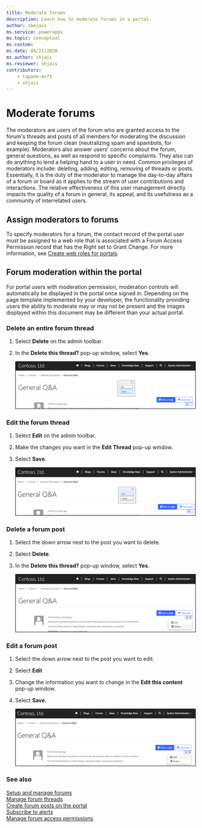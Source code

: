 ```yaml
---
title: Moderate forums
description: Learn how to moderate forums in a portal.
author: sbmjais
ms.service: powerapps
ms.topic: conceptual
ms.custom: 
ms.date: 04/21/2020
ms.author: shjais
ms.reviewer: shjais
contributors:
    - tapanm-msft
    - shjais
---
```


# Moderate forums

The moderators are users of the forum who are granted access to the forum's threads and posts of all members for moderating the discussion and keeping the forum clean (neutralizing spam and spambots, for example). Moderators also answer users' concerns about the forum, general questions, as well as respond to specific complaints. They also can do anything to lend a helping hand to a user in need. Common privileges of moderators include: deleting, adding, editing, removing of threads or posts. Essentially, it is the duty of the moderator to manage the day-to-day affairs of a forum or board as it applies to the stream of user contributions and interactions. The relative effectiveness of this user management directly impacts the quality of a forum in general, its appeal, and its usefulness as a community of interrelated users.

## Assign moderators to forums

To specify moderators for a forum, the contact record of the portal user must be assigned to a web role that is associated with a Forum Access Permission record that has the Right set to Grant Change. For more information, see [Create web roles for portals](../configure/create-web-roles.md).  

## Forum moderation within the portal

For portal users with moderation permission, moderation controls will automatically be displayed in the portal once signed in. Depending on the page template implemented by your developer, the functionality providing users the ability to moderate may or may not be present and the images displayed within this document may be different than your actual portal.

### Delete an entire forum thread

1. Select **Delete** on the admin toolbar.

2. In the **Delete this thread?** pop-up window, select **Yes**.

    ![Delete a forum thread](media/delete-forum-thread.png "Delete a forum thread")  

### Edit the forum thread

1. Select **Edit** on the admin toolbar.

2. Make the changes you want in the **Edit Thread** pop-up window.

3. Select **Save**.

    ![Edit a forum thread](media/edit-forum-thread.png "Edit a forum thread")

### Delete a forum post

1. Select the down arrow next to the post you want to delete.

2. Select **Delete**.

3. In the **Delete this thread?** pop-up window, select **Yes**.

    ![Delete a forum post](media/delete-forum-post.png "Delete a forum post")  

### Edit a forum post

1. Select the down arrow next to the post you want to edit.

2. Select **Edit**

3. Change the information you want to change in the **Edit this content** pop-up window.

4. Select **Save**.

    ![Edit a forum post](media/edit-forum-post.png "Edit a forum post")

### See also

[Setup and manage forums](setup-manage-forums.md)  
[Manage forum threads](manage-forum-threads.md)  
[Create forum posts on the portal](create-forum-posts.md)  
[Subscribe to alerts](subscribe-alerts.md)<br>
[Manage forum access permissions](forum-access-permission.md)

